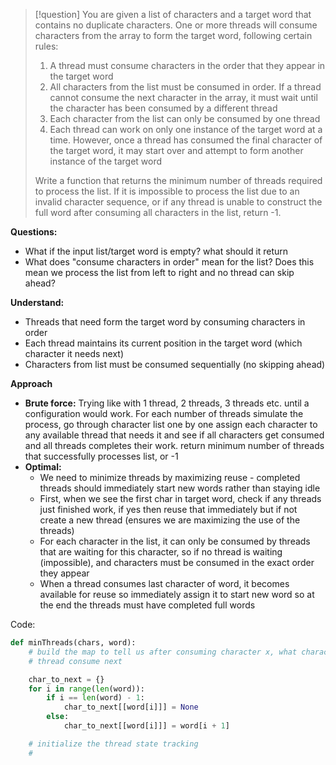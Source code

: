 >[!question]
> You are given a list of characters and a target word that contains no duplicate characters.
> One or more threads will consume characters from the array to form the target word, following certain rules:
> 1. A thread must consume characters in the order that they appear in the target word
> 2. All characters from the list must be consumed in order. If a thread cannot consume the next character in the array, it must wait until the character has been consumed by a different thread
> 3. Each character from the list can only be consumed by one thread
> 4. Each thread can work on only one instance of the target word at a time. However, once a thread has consumed the final character of the target word, it may start over and attempt to form another instance of the target word
> 
> Write a function that returns the minimum number of threads required to process the list. If it is impossible to process the list due to an invalid character sequence, or if any thread is unable to construct the full word after consuming all characters in the list, return -1.

**Questions:**
- What if the input list/target word is empty? what should it return
- What does "consume characters in order" mean for the list? Does this mean we process the list from left to right and no thread can skip ahead?

**Understand:**
- Threads that need form the target word by consuming characters in order
- Each thread maintains its current position in the target word (which character it needs next)
- Characters from list must be consumed sequentially (no skipping ahead)

**Approach**
- **Brute force:** Trying like with 1 thread, 2 threads, 3 threads etc. until a configuration would work. For each number of threads simulate the process, go through character list one by one assign each character to any available thread that needs it and see if all characters get consumed and all threads completes their work. return minimum number of threads that successfully processes list, or -1
- **Optimal:**
	- We need to minimize threads by maximizing reuse - completed threads should immediately start new words rather than staying idle
	- First, when we see the first char in target word, check if any threads just finished work, if yes then reuse that immediately but if not create a new thread (ensures we are maximizing the use of the threads)
	- For each character in the list, it can only be consumed by threads that are waiting for this character, so if no thread is waiting (impossible), and characters must be consumed in the exact order they appear
	- When a thread consumes last character of word, it becomes available for reuse so immediately assign it to start new word so at the end the threads must have completed full words

Code:
```Python
def minThreads(chars, word):
	# build the map to tell us after consuming character x, what character does
	# thread consume next

	char_to_next = {}
	for i in range(len(word)):
		if i == len(word) - 1:
			char_to_next[[word[i]]] = None
		else:
			char_to_next[[word[i]]] = word[i + 1]

	# initialize the thread state tracking
	# 
```
